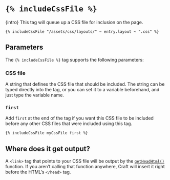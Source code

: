 # `{% includeCssFile %}`

{intro} This tag will queue up a CSS file for inclusion on the page.

```twig
{% includeCssFile "/assets/css/layouts/" ~ entry.layout ~ ".css" %}
```

## Parameters

The `{% includeCssFile %}` tag supports the following parameters:

### CSS file

A string that defines the CSS file that should be included. The string can be typed directly into the tag, or you can set it to a variable beforehand, and just type the variable name.

### `first`

Add `first` at the end of the tag if you want this CSS file to be included before any other CSS files that were included using this tag.

```twig
{% includeCssFile myCssFile first %}
```

## Where does it get output?

A `<link>` tag that points to your CSS file will be output by the [`getHeadHtml()`](functions.md#getHeadHtml) function. If you aren’t calling that function anywhere, Craft will insert it right before the HTML’s `</head>` tag.

